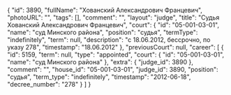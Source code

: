 {
    "id": 3890,
    "fullName": "Хованский Александрович Францевич",
    "photoURL": "",
    "tags": [],
    "comment": "",
    "layout": "judge",
    "title": "Судья Хованский Александрович Францевич",
    "court": {
        "id": "05-001-03-01",
        "name": "суд Минского района",
        "position": "судья",
        "termType": "indefinitely",
        "term": null,
        "description": "c 18.06.2012, бессрочно, по указу 278",
        "timestamp": "18.06.2012"
    },
    "previousCourt": null,
    "career": [
        {
            "id": 5159,
            "term": null,
            "type": "appointed",
            "court": {
                "id": "05-001-03-01",
                "name": "суд Минского района"
            },
            "extra": {
                "judge_id": 3890
            },
            "comment": "",
            "house_id": "05-001-03-01",
            "judge_id": 3890,
            "position": "судья",
            "term_type": "indefinitely",
            "timestamp": "2012-06-18",
            "decree_number": "278"
        }
    ]
}